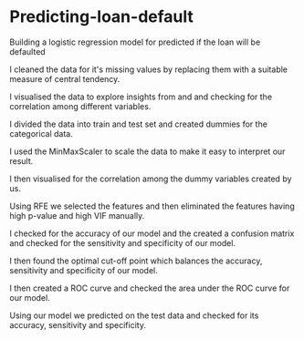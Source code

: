 # Predicting-loan-default
Building a logistic regression model for predicted if the loan will be defaulted

I cleaned the data for it's missing values by replacing them with a suitable measure of central tendency.

I visualised the data to explore insights from and and checking for the correlation among different variables.

I divided the data into train and test set and created dummies for the categorical data.

I used the MinMaxScaler to scale the data to make it easy to interpret our result.

I then visualised for the correlation among the dummy variables created by us.

Using RFE we selected the features and then eliminated the features having high p-value and high VIF manually.

I  checked for the accuracy of our model and the created a confusion matrix and checked for the sensitivity and specificity of our model.

I then found the optimal cut-off point which balances the accuracy, sensitivity and specificity of our model.

I then created a ROC curve and checked the area under the ROC curve for our model.

Using our model we predicted on the test data and checked for its accuracy, sensitivity and specificity.
